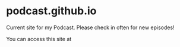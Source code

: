 # podcast.github.io
Current site for my Podcast. Please check in often for new episodes!

You can access this site at
